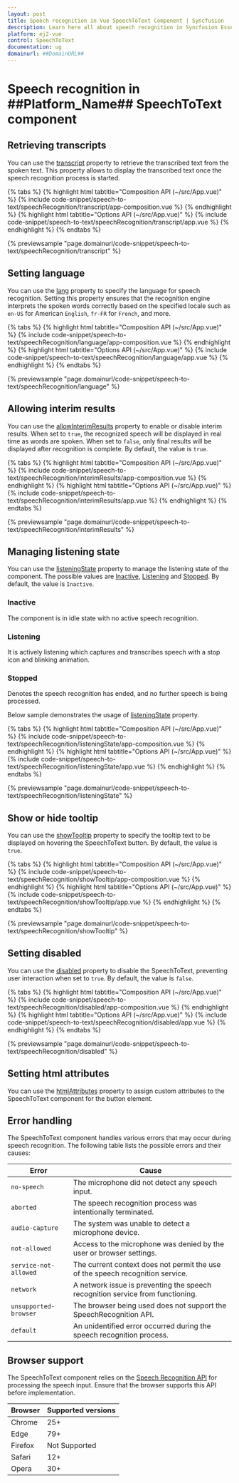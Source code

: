 ```yaml
---
layout: post
title: Speech recognition in Vue SpeechToText Component | Syncfusion
description: Learn here all about speech recognition in Syncfusion Essential Vue SpeechToText component, its elements, and more.
platform: ej2-vue
control: SpeechToText
documentation: ug
domainurl: ##DomainURL##
---
```


# Speech recognition in ##Platform_Name## SpeechToText component

## Retrieving transcripts

You can use the [transcript](../api/speech-to-text/#transcript) property to retrieve the transcribed text from the spoken text. This property allows to display the transcribed text once the speech recognition process is started.

{% tabs %}
{% highlight html tabtitle="Composition API (~/src/App.vue)" %}
{% include code-snippet/speech-to-text/speechRecognition/transcript/app-composition.vue %}
{% endhighlight %}
{% highlight html tabtitle="Options API (~/src/App.vue)" %}
{% include code-snippet/speech-to-text/speechRecognition/transcript/app.vue %}
{% endhighlight %}
{% endtabs %}

{% previewsample "page.domainurl/code-snippet/speech-to-text/speechRecognition/transcript" %}

## Setting language

You can use the [lang](../api/speech-to-text/#lang) property to specify the language for speech recognition. Setting this property ensures that the recognition engine interprets the spoken words correctly based on the specified locale such as `en-US` for American `English`, `fr-FR` for `French`, and more.

{% tabs %}
{% highlight html tabtitle="Composition API (~/src/App.vue)" %}
{% include code-snippet/speech-to-text/speechRecognition/language/app-composition.vue %}
{% endhighlight %}
{% highlight html tabtitle="Options API (~/src/App.vue)" %}
{% include code-snippet/speech-to-text/speechRecognition/language/app.vue %}
{% endhighlight %}
{% endtabs %}

{% previewsample "page.domainurl/code-snippet/speech-to-text/speechRecognition/language" %}

## Allowing interim results

You can use the [allowInterimResults](../api/speech-to-text/#allowInterimResults) property to enable or disable interim results. When set to `true`, the recognized speech will be displayed in real time as words are spoken. When set to `false`, only final results will be displayed after recognition is complete. By default, the value is `true`.

{% tabs %}
{% highlight html tabtitle="Composition API (~/src/App.vue)" %}
{% include code-snippet/speech-to-text/speechRecognition/interimResults/app-composition.vue %}
{% endhighlight %}
{% highlight html tabtitle="Options API (~/src/App.vue)" %}
{% include code-snippet/speech-to-text/speechRecognition/interimResults/app.vue %}
{% endhighlight %}
{% endtabs %}

{% previewsample "page.domainurl/code-snippet/speech-to-text/speechRecognition/interimResults" %}

## Managing listening state

You can use the [listeningState](../api/speech-to-text/#listeningState) property to manage the listening state of the component. The possible values are [Inactive](../api/speech-to-text/speechToTextState/), [Listening](../api/speech-to-text/speechToTextState/) and [Stopped](../api/speech-to-text/speechToTextState/). By default, the value is `Inactive`.

### Inactive

The component is in idle state with no active speech recognition.

### Listening

It is actively listening which captures and transcribes speech with a stop icon and blinking animation.

### Stopped

Denotes the speech recognition has ended, and no further speech is being processed.

Below sample demonstrates the usage of [listeningState](../api/speech-to-text/#listeningState) property.

{% tabs %}
{% highlight html tabtitle="Composition API (~/src/App.vue)" %}
{% include code-snippet/speech-to-text/speechRecognition/listeningState/app-composition.vue %}
{% endhighlight %}
{% highlight html tabtitle="Options API (~/src/App.vue)" %}
{% include code-snippet/speech-to-text/speechRecognition/listeningState/app.vue %}
{% endhighlight %}
{% endtabs %}

{% previewsample "page.domainurl/code-snippet/speech-to-text/speechRecognition/listeningState" %}

## Show or hide tooltip

You can use the [showTooltip](../api/speech-to-text/#showTooltip) property to specify the tooltip text to be displayed on hovering the SpeechToText button. By default, the value is `true`.

{% tabs %}
{% highlight html tabtitle="Composition API (~/src/App.vue)" %}
{% include code-snippet/speech-to-text/speechRecognition/showTooltip/app-composition.vue %}
{% endhighlight %}
{% highlight html tabtitle="Options API (~/src/App.vue)" %}
{% include code-snippet/speech-to-text/speechRecognition/showTooltip/app.vue %}
{% endhighlight %}
{% endtabs %}

{% previewsample "page.domainurl/code-snippet/speech-to-text/speechRecognition/showTooltip" %}

## Setting disabled

You can use the [disabled](../api/speech-to-text/#disabled) property to disable the SpeechToText, preventing user interaction when set to `true`. By default, the value is `false`.

{% tabs %}
{% highlight html tabtitle="Composition API (~/src/App.vue)" %}
{% include code-snippet/speech-to-text/speechRecognition/disabled/app-composition.vue %}
{% endhighlight %}
{% highlight html tabtitle="Options API (~/src/App.vue)" %}
{% include code-snippet/speech-to-text/speechRecognition/disabled/app.vue %}
{% endhighlight %}
{% endtabs %}

{% previewsample "page.domainurl/code-snippet/speech-to-text/speechRecognition/disabled" %}

## Setting html attributes

You can use the [htmlAttributes](../api/speech-to-text/#htmlAttributes) property to assign custom attributes to the SpeechToText component for the button element.

## Error handling

The SpeechToText component handles various errors that may occur during speech recognition. The following table lists the possible errors and their causes:

| Error                | Cause                                                                                        |
|----------------------|----------------------------------------------------------------------------------------------|
| `no-speech`            | The microphone did not detect any speech input.                                              |
| `aborted`              | The speech recognition process was intentionally terminated.                                 |
| `audio-capture`        | The system was unable to detect a microphone device.                                         |
| `not-allowed`          | Access to the microphone was denied by the user or browser settings.                         |
| `service-not-allowed`  | The current context does not permit the use of the speech recognition service.               |
| `network`              | A network issue is preventing the speech recognition service from functioning.               |
| `unsupported-browser`  | The browser being used does not support the SpeechRecognition API.                           |
| `default`              | An unidentified error occurred during the speech recognition process.                        |

## Browser support

The SpeechToText component relies on the [Speech Recognition API](https://developer.mozilla.org/en-US/docs/Web/API/SpeechRecognition) for processing the speech input. Ensure that the browser supports this API before implementation.

|    Browser    |    Supported versions    |
|--------------|---------------|
|    Chrome     |    25+    |
|    Edge     |    79+    |
|    Firefox     |    Not Supported    |
|    Safari     |    12+    |
|    Opera     |    30+    |
